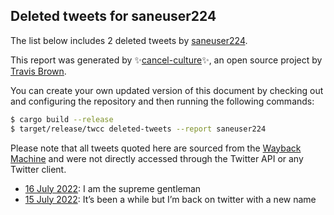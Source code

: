 ## Deleted tweets for saneuser224

The list below includes 2 deleted tweets by
[saneuser224](https://twitter.com/saneuser224).



This report was generated by ✨[cancel-culture](https://github.com/travisbrown/cancel-culture)✨,
an open source project by [Travis Brown](https://twitter.com/travisbrown).

You can create your own updated version of this document by checking out and configuring the
repository and then running the following commands:

```bash
$ cargo build --release
$ target/release/twcc deleted-tweets --report saneuser224
```

Please note that all tweets quoted here are sourced from the
[Wayback Machine](https://web.archive.org) and were not directly accessed through the Twitter API or
any Twitter client.

* [16 July 2022](https://web.archive.org/web/20220716041051/https://twitter.com/SaneUser224/status/1548158009892753410): I am the supreme gentleman <!--1548158009892753410-->
* [15 July 2022](https://web.archive.org/web/20220715165206/https://twitter.com/SaneUser224/status/1547987065047896071): It’s been a while but I’m back on twitter with a new name <!--1547987065047896071-->
